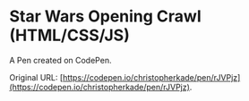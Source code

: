 # Star Wars Opening Crawl (HTML/CSS/JS)

A Pen created on CodePen.

Original URL: [https://codepen.io/christopherkade/pen/rJVPjz](https://codepen.io/christopherkade/pen/rJVPjz).

